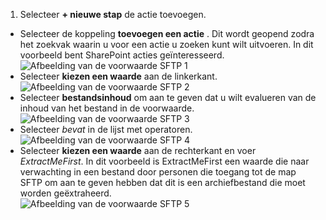 1. Selecteer **+ nieuwe stap** de actie toevoegen.  
- Selecteer de koppeling **toevoegen een actie** . Dit wordt geopend zodra het zoekvak waarin u voor een actie u zoeken kunt wilt uitvoeren. In dit voorbeeld bent SharePoint acties geïnteresseerd.    
![Afbeelding van de voorwaarde SFTP 1](./media/connectors-create-api-sftp/condition-1.png)    
- Selecteer **kiezen een waarde** aan de linkerkant. 
![Afbeelding van de voorwaarde SFTP 2](./media/connectors-create-api-sftp/condition-2.png)    
- Selecteer **bestandsinhoud** om aan te geven dat u wilt evalueren van de inhoud van het bestand in de voorwaarde.      
![Afbeelding van de voorwaarde SFTP 3](./media/connectors-create-api-sftp/condition-3.png)   
- Selecteer *bevat* in de lijst met operatoren.       
![Afbeelding van de voorwaarde SFTP 4](./media/connectors-create-api-sftp/condition-4.png)   
- Selecteer **kiezen een waarde** aan de rechterkant en voer *ExtractMeFirst*. In dit voorbeeld is ExtractMeFirst een waarde die naar verwachting in een bestand door personen die toegang tot de map SFTP om aan te geven hebben dat dit is een archiefbestand die moet worden geëxtraheerd.  
![Afbeelding van de voorwaarde SFTP 5](./media/connectors-create-api-sftp/condition-5.png)   